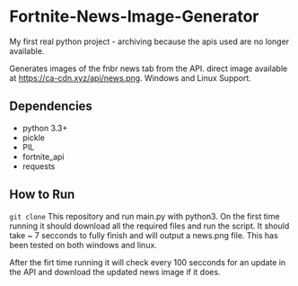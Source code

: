 # Fortnite-News-Image-Generator

My first real python project - archiving because the apis used are no longer available. 

Generates images of the fnbr news tab from the API. direct image available at https://ca-cdn.xyz/api/news.png. Windows and Linux Support.

##  Dependencies

- python 3.3+
- pickle
- PIL
- fortnite_api
- requests

## How to Run

`git clone` This repository and run main.py with python3. On the first time running it should download all the required files and run the script. It should take ~ 7 secconds to fully finish and will output a news.png file. This has been tested on both windows and linux.

After the firt time running it will check every 100 secconds for an update in the API and download the updated news image if it does.
